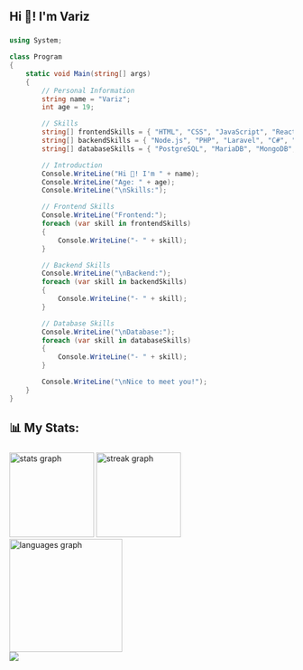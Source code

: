 <h2 align="left">Hi 👋! I'm Variz</h2>

###
```cs
using System;

class Program
{
    static void Main(string[] args)
    {
        // Personal Information
        string name = "Variz";
        int age = 19;

        // Skills
        string[] frontendSkills = { "HTML", "CSS", "JavaScript", "React", "Svelte", "Tailwind CSS", "Bootstrap" };
        string[] backendSkills = { "Node.js", "PHP", "Laravel", "C#", "Go" };
        string[] databaseSkills = { "PostgreSQL", "MariaDB", "MongoDB", "MySQL" };

        // Introduction
        Console.WriteLine("Hi 👋! I'm " + name);
        Console.WriteLine("Age: " + age);
        Console.WriteLine("\nSkills:");

        // Frontend Skills
        Console.WriteLine("Frontend:");
        foreach (var skill in frontendSkills)
        {
            Console.WriteLine("- " + skill);
        }

        // Backend Skills
        Console.WriteLine("\nBackend:");
        foreach (var skill in backendSkills)
        {
            Console.WriteLine("- " + skill);
        }

        // Database Skills
        Console.WriteLine("\nDatabase:");
        foreach (var skill in databaseSkills)
        {
            Console.WriteLine("- " + skill);
        }

        Console.WriteLine("\nNice to meet you!");
    }
}
```
###

<h2 align="left">📊 My Stats:</h2>

###

<div align="left">
  <img src="https://github-readme-stats.vercel.app/api?username=owariz&hide_title=true&hide_rank=false&show_icons=true&include_all_commits=true&count_private=true&disable_animations=false&theme=ayu-mirage&locale=en&hide_border=true&order=1" height="150" alt="stats graph"  />
  <img src="https://streak-stats.demolab.com?user=owariz&locale=en&mode=weekly&theme=ayu-mirage&hide_border=true&border_radius=5&order=3" height="150" alt="streak graph"  />
  <img src="https://github-readme-stats.vercel.app/api/top-langs?username=owariz&locale=en&hide_title=true&layout=compact&card_width=320&langs_count=12&theme=ayu-mirage&hide_border=true&order=2" height="200" alt="languages graph"  />
  <br />
  <img src="https://fabianocouto-activity-graph.vercel.app/graph/?username=owariz&theme=tokyo-night&radius=6&area=true)" />
</div>
